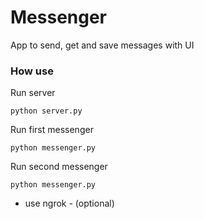 # Messenger
App to send, get and save messages with UI

### How use
Run server
```
python server.py
```
Run first messenger
```
python messenger.py
```
Run second messenger
```
python messenger.py
```
* use ngrok - (optional)

